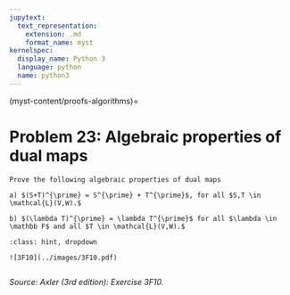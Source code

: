```yaml
---
jupytext:
  text_representation:
    extension: .md
    format_name: myst
kernelspec:
  display_name: Python 3
  language: python
  name: python3
---
```


(myst-content/proofs-algorithms)=
# Problem 23: Algebraic properties of dual maps

```{admonition} Problem 23
Prove the following algebraic properties of dual maps

a) $(S+T)^{\prime} = S^{\prime} + T^{\prime}$, for all $S,T \in \mathcal{L}(V,W).$

b) $(\lambda T)^{\prime} = \lambda T^{\prime}$ for all $\lambda \in \mathbb F$ and all $T \in \mathcal{L}(V,W).$
```



```{admonition} Solution
:class: hint, dropdown

![3F10](../images/3F10.pdf)


```


_Source: Axler (3rd edition):  Exercise 3F10._
